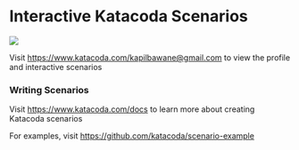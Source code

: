 # Interactive Katacoda Scenarios

[![](http://shields.katacoda.com/katacoda/kapilbawane@gmail.com/count.svg)](https://www.katacoda.com/kapilbawane@gmail.com "Get your profile on Katacoda.com")

Visit https://www.katacoda.com/kapilbawane@gmail.com to view the profile and interactive scenarios

### Writing Scenarios
Visit https://www.katacoda.com/docs to learn more about creating Katacoda scenarios

For examples, visit https://github.com/katacoda/scenario-example
